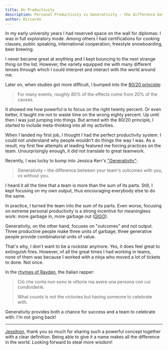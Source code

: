 ```yaml
---
title: On Productivity
description: Personal Productivity vs Generativity – the difference between your team's outcomes with you, vs without you.
author: Riccardo
---
```


In my early university years I had reserved space on the wall for diplomas: I was in full exploratory mode. Among others I had certifications for cooking classes, public speaking, international cooperation, freestyle snowboarding, beer brewing.

I never became great at anything and I kept bouncing to the next strange thing on the list. However, the variety equipped me with many different lenses through which I could interpret and interact with the world around me.

Later on, when studies got more difficult, I bumped into the [80/20 principle](https://en.wikipedia.org/wiki/Pareto_principle):

> For many events, roughly 80% of the effects come from 20% of the causes.

It showed me how powerful is to focus on the right twenty percent. Or even better, it taught me not to waste time on the wrong eighty percent. Up until then I was just jumping into things. But armed with the 80/20 principle, I started to include meta-thinking into all my activities.

When I landed my first job, I thought I had the perfect productivity system. I could not understand why people wouldn't do things the way I was. As a result, my first few attempts at leading featured me forcing practices on the team. Unsurprisingly enough, it did not translate to great teamwork.

Recently, I was lucky to bump into Jessica Kerr's ["Generativity"](https://blog.jessitron.com/2019/08/11/generativity/):

> Generativity – the difference between your team's outcomes with you, vs without you.

I heard it all the time that a team is more than the sum of its parts. Still, I kept focusing on my own output, thus encouraging everybody else to do the same.

In practice, I turned the team into the sum of its parts. Even worse, focusing on extreme personal productivity is a strong incentive for meaningless work: more garbage in, more garbage out ([GIGO](https://en.wikipedia.org/wiki/Garbage_in,_garbage_out)).

Generativity, on the other hand, focuses on "outcomes" and not output. Three productive people make three units of garbage, three generative people provide combinatorial units of value.

That's why, I don't want to be a rockstar anymore. Yes, it does feel great to extinguish fires. However, of all the great times I had working in teams, none of them was because I worked with a ninja who moved a lot of tickets to done. Not once. 

In the [rhymes of Rayden](https://www.youtube.com/watch?v=WMRxOdaoIVs), the Italian rapper:

> Ciò che conta non sono le vittorie ma avere una persona con cui condividerle.
>
> What counts is not the victories but having someone to celebrate with.

Generativity provides both a chance for success and a team to celebrate with. I'm not going back!

---

[Jessitron](https://jessitron.com/), thank you so much for sharing such a powerful concept together with a clear definition. Being able to give it a name makes all the difference in the world. Looking forward to steal more wisdom!
